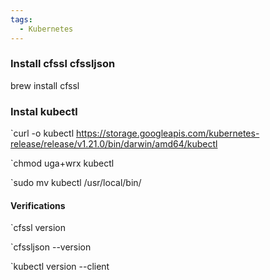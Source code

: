 ```yaml
---
tags:
  - Kubernetes
---
```


### Install cfssl cfssljson

brew install cfssl

### Instal kubectl 

`curl -o kubectl https://storage.googleapis.com/kubernetes-release/release/v1.21.0/bin/darwin/amd64/kubectl

`chmod uga+wrx kubectl

`sudo mv kubectl /usr/local/bin/

#### Verifications

`cfssl version

`cfssljson --version

`kubectl version --client
